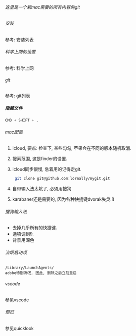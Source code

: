 ###### 这里是一个新mac需要的所有内容的git



###### 安装

参考: 安装列表

###### 科学上网的设置

参考: 科学上网

###### git

参考: git列表

##### 隐藏文件

```
CMD + SHIFT + .
```

###### mac配置

1. icloud,  要点: 检查下, 某些勾勾, 苹果会在不同的版本随机取消. 

2. 搜索范围, 这是finder的设置.

3. icloud同步很慢, 急着用的记得走git.

   ```sh
    git clone git@github.com:lornally/mygit.git
   ```

4. 自带输入法太坑了, 必须用搜狗

5. karabaner还是需要的, 因为各种快捷键dvorak失灵.ß



###### 搜狗输入法

- 去掉几乎所有的快捷键.
- 选项调到9.
- 背景用深色



###### 流氓启动项

```
/Library/LaunchAgents/
adobe特别流氓, 因此, 删除之后立刻重启
```



###### vscode

参见vscode

###### 预览

参见quicklook